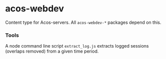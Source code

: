 # acos-webdev

Content type for Acos-servers. All `acos-webdev-*` packages depend on this.

### Tools

A node command line script `extract_log.js` extracts logged sessions
(overlaps removed) from a given time period.
